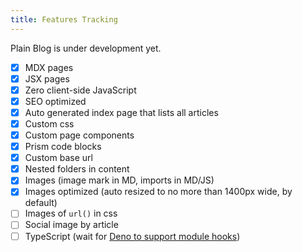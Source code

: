 ```yaml
---
title: Features Tracking
---
```


Plain Blog is under development yet.

- [x] MDX pages
- [x] JSX pages
- [x] Zero client-side JavaScript
- [x] SEO optimized
- [x] Auto generated index page that lists all articles
- [x] Custom css
- [x] Custom page components
- [x] Prism code blocks
- [x] Custom base url
- [x] Nested folders in content
- [x] Images (image mark in MD, imports in MD/JS)
- [x] Images optimized (auto resized to no more than 1400px wide, by default)
- [ ] Images of `url()` in css
- [ ] Social image by article
- [ ] TypeScript (wait for [Deno to support module hooks](https://github.com/denoland/deno/issues/23201))
